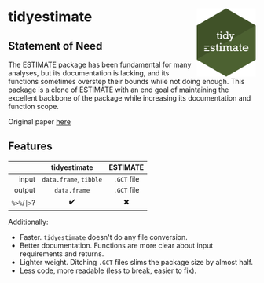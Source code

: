 # tidyestimate <img src='man/figures/logo.png' align="right" height="139" />

## Statement of Need

The ESTIMATE package has been fundamental for many analyses, but its documentation is lacking, and its functions sometimes overstep their bounds while not doing enough. This package is a clone of ESTIMATE with an end goal of maintaining the excellent backbone of the package while increasing its documentation and function scope.

Original paper [here](https://www.nature.com/articles/ncomms3612)

## Features

|            |          tidyestimate|   ESTIMATE|
|-----------:|:--------------------:|:---------:|
|       input|`data.frame`, `tibble`|`.GCT` file|
|      output|          `data.frame`|`.GCT` file|
|`%>%`/`\|>`?|                    ✔️|         ✖️|

Additionally:
* Faster. `tidyestimate` doesn't do any file conversion.
* Better documentation. Functions are more clear about input requirements and returns.
* Lighter weight. Ditching `.GCT` files slims the package size by almost half.
* Less code, more readable (less to break, easier to fix).
